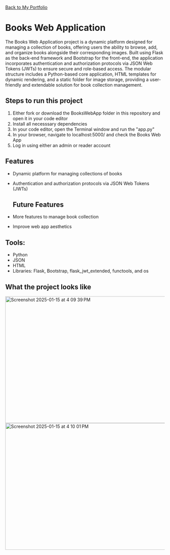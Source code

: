 <a href="https://npedraza09.github.io">Back to My Portfolio</a>

# Books Web Application

The Books Web Application project is a dynamic platform designed for managing a collection of books, offering users the ability to browse, add, and organize books alongside their corresponding images. Built using Flask as the back-end framework and Bootstrap for the front-end, the application incorporates authentication and authorization protocols via JSON Web Tokens (JWTs) to ensure secure and role-based access. The modular structure includes a Python-based core application, HTML templates for dynamic rendering, and a static folder for image storage, providing a user-friendly and extendable solution for book collection management.

## Steps to run this project
1. Either fork or download the BooksWebApp folder in this repository and open it in your code editor
2. Install all necesssary dependencies
3. In your code editor, open the Terminal window and run the "app.py"
4. In your browser, navigate to localhost:5000/ and check the Books Web App
5. Log in using either an admin or reader account
    
## Features
- Dynamic platform for managing collections of books
- Authentication and authorization protocols via JSON Web Tokens (JWTs)
  
  ## Future Features
- More features to manage book collection
- Improve web app aesthetics


## Tools:
* Python
* JSON
* HTML
* Libraries: Flask, Bootstrap, flask_jwt_extended, functools, and os

## What the project looks like

<img width="800" height="400" alt="Screenshot 2025-01-15 at 4 09 39 PM" src="https://github.com/user-attachments/assets/a604f32b-3740-4b05-aeed-5f3a17fe1d3a" />

<img width="800" height="400" alt="Screenshot 2025-01-15 at 4 10 01 PM" src="https://github.com/user-attachments/assets/46d25adb-ff8f-4ed0-9ed3-890719d0d9d3" />








